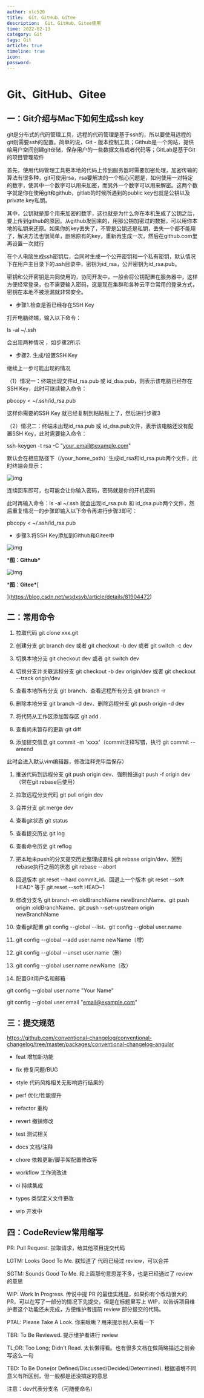 ```yaml
---
author: xlc520
title:  Git、GitHub、Gitee
description:  Git、GitHub、Gitee使用
time: 2022-02-13
category: Git
tags: Git
article: true
timeline: true
icon: 
password: 
---
```


# Git、GitHub、Gitee

## 一：Git介绍与Mac下如何生成ssh key

git是分布式的代码管理工具，远程的代码管理是基于ssh的，所以要使用远程的git则需要ssh的配置。简单的说，Git - 版本控制工具；Github是一个网站，提供给用户空间创建git仓储，保存用户的一些数据文档或者代码等；GitLab是基于Git的项目管理软件

​       首先，使用代码管理工具把本地的代码上传到服务器时需要加密处理，加密传输的算法有很多种，git可使用rsa，rsa要解决的一个核心问题是，如何使用一对特定的数字，使其中一个数字可以用来加密，而另外一个数字可以用来解密。这两个数字就是你在使用git和github，gitlab的时候所遇到的public key也就是公钥以及private key私钥。

​       其中，公钥就是那个用来加密的数字，这也就是为什么你在本机生成了公钥之后，要上传到github的原因。从github发回来的，用那公钥加密过的数据，可以用你本地的私钥来还原。如果你的key丢失了，不管是公钥还是私钥，丢失一个都不能用了，解决方法也很简单，删除原有的key，重新再生成一次，然后在github.com里再设置一次就行

在个人电脑生成ssh密钥后，会同时生成一个公开密钥和一个私有密钥，默认情况下在用户主目录下的.ssh目录中，密钥为id_rsa，公开密钥为id_rsa.pub。

密钥和公开密钥是共同使用的，协同开发中，一般会将公钥配置在服务器中，这样方便经常登录，也不需要输入密码，这是现在集群和各种云平台常用的登录方式，密钥在本地不被泄漏就非常安全。

- 步骤1.检查是否已经存在SSH Key

打开电脑终端，输入以下命令：

ls -al ~/.ssh      

会出现两种情况 ，如步骤2所示

- 步骤2. 生成/设置SSH Key

继续上一步可能出现的情况   

（1）情况一：终端出现文件id_rsa.pub 或 id_dsa.pub，则表示该电脑已经存在SSH Key，此时可继续输入命令：

pbcopy < ~/.ssh/id_rsa.pub

这样你需要的SSH Key 就已经复制到粘贴板上了，然后进行步骤3

（2）情况二：终端未出现id_rsa.pub 或 id_dsa.pub文件，表示该电脑还没有配置SSH Key，此时需要输入命令：

ssh-keygen -t rsa -C "your_email@example.com"

默认会在相应路径下（/your_home_path）生成id_rsa和id_rsa.pub两个文件，此时终端会显示：

![img](https://cdn.nlark.com/yuque/0/2022/png/1549588/1644164187476-6676ff38-2c76-44cb-a75e-93295b945a75.png)

连续回车即可，也可能会让你输入密码，密码就是你的开机密码 

此时再输入命令：ls -al ~/.ssh    就会出现id_rsa.pub 和 id_dsa.pub两个文件，然后重复情况一的步骤即输入以下命令再进行步骤3即可：

pbcopy < ~/.ssh/id_rsa.pub

- 步骤3.将SSH Key添加到Github和Gitee中

![img](https://cdn.nlark.com/yuque/0/2022/png/1549588/1644163954973-29d7b898-0036-4f48-b13b-b771f3b3064b.png)

***图：Github\***

![img](https://cdn.nlark.com/yuque/0/2022/png/1549588/1644164425045-94537f86-65d3-4a34-8554-08bcd00020f6.png)

***图：Gitee\***[


](https://blog.csdn.net/wsdxsyb/article/details/81904472)

## 二：常用命令

1. 拉取代码 git clone xxx.git
2. 创建分支 git branch dev 或者 git checkout -b dev 或者 git switch -c dev

1. 切换本地分支 git checkout dev 或者 git switch dev
2. 切换分支并关联远程分支 git checkout -b dev origin/dev 或者 git checkout --track origin/dev

1. 查看本地所有分支 git branch、查看远程所有分支 git branch -r 
2. 删除本地分支 git branch -d dev、删除远程分支 git push origin -d dev

1. 将代码从工作区添加暂存区 git add .
2. 查看尚未暂存的更新 git diff 

1. 添加提交信息 git commit -m 'xxxx'（commit注释写错，执行 git commit --amend

此时会进入默认vim编辑器，修改注释完毕后保存）

1. 推送代码到远程分支 git push origin dev、强制推送git push -f origin dev（常在git rebase后使用）
2. 拉取远程分支代码 git pull origin dev

1. 合并分支 git merge dev
2. 查看git状态 git status

1. 查看提交历史 git log
2. 查看命令历史 git reflog

1. 把本地未push的分叉提交历史整理成直线 git rebase origin/dev、回到rebase执行之前的状态 git rebase --abort
2. 回退版本 git reset --hard commit_id、回退上一个版本 git reset --soft HEAD^ 等于 git reset --soft HEAD~1

1. 修改分支名 git branch -m oldBranchName newBranchName、git push origin :oldBranchName、git push --set-upstream origin newBranchName
2. 查看git配置 git config --global --list、git config --global user.name

1. git config  --global --add user.name newName（增）
2. git config  --global --unset user.name（删）

1. git config --global user.name newName（改）
2. 配置Git用户名和邮箱

git config --global user.name "Your Name" 

git config --global user.email "email@example.com"



## 三：提交规范

https://github.com/conventional-changelog/conventional-changelog/tree/master/packages/conventional-changelog-angular

- feat 增加新功能
- fix 修复问题/BUG

- style 代码风格相关无影响运行结果的
- perf 优化/性能提升

- refactor 重构
- revert 撤销修改

- test 测试相关
- docs 文档/注释

- chore 依赖更新/脚手架配置修改等
- workflow 工作流改进

- ci 持续集成
- types 类型定义文件更改

- wip 开发中

## 四：CodeReview常用缩写

PR: Pull Request. 拉取请求，给其他项目提交代码

LGTM: Looks Good To Me. 朕知道了 代码已经过 review，可以合并

SGTM: Sounds Good To Me. 和上面那句意思差不多，也是已经通过了 review 的意思

WIP: Work In Progress. 传说中提 PR 的最佳实践是，如果你有个改动很大的 PR，可以在写了一部分的情况下先提交，但是在标题里写上 WIP，以告诉项目维护者这个功能还未完成，方便维护者提前 review 部分提交的代码。

PTAL: Please Take A Look. 你来瞅瞅？用来提示别人来看一下

TBR: To Be Reviewed. 提示维护者进行 review

TL;DR: Too Long; Didn't Read. 太长懒得看。也有很多文档在做简略描述之前会写这么一句

TBD: To Be Done(or Defined/Discussed/Decided/Determined). 根据语境不同意义有所区别，但一般都是还没搞定的意思



注意：dev代表分支名（可随便命名）
